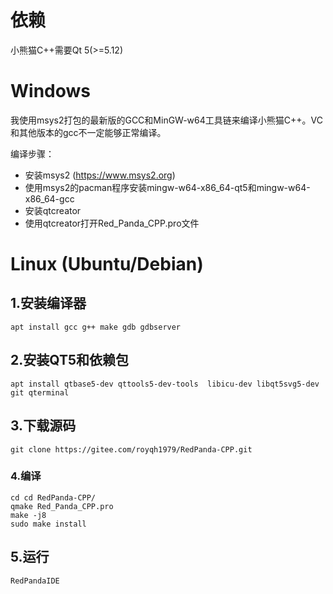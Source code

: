 # 依赖
 
 小熊猫C++需要Qt 5(>=5.12)

# Windows

 我使用msys2打包的最新版的GCC和MinGW-w64工具链来编译小熊猫C++。VC和其他版本的gcc不一定能够正常编译。

 编译步骤：
 - 安装msys2 (https://www.msys2.org)
 - 使用msys2的pacman程序安装mingw-w64-x86_64-qt5和mingw-w64-x86_64-gcc
 - 安装qtcreator
 - 使用qtcreator打开Red_Panda_CPP.pro文件

# Linux (Ubuntu/Debian)


## 1.安装编译器

```text
apt install gcc g++ make gdb gdbserver 
```

## 2.安装QT5和依赖包

```text
apt install qtbase5-dev qttools5-dev-tools  libicu-dev libqt5svg5-dev  git qterminal
```

## 3.下载源码

```
git clone https://gitee.com/royqh1979/RedPanda-CPP.git
```

### 4.编译

```
cd cd RedPanda-CPP/
qmake Red_Panda_CPP.pro 
make -j8
sudo make install
```

## 5.运行

```
RedPandaIDE
```
